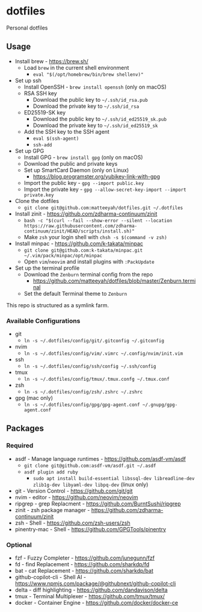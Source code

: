 # dotfiles

Personal dotfiles

## Usage

- Install brew - https://brew.sh/
  - Load `brew` in the current shell environment
    - `eval "$(/opt/homebrew/bin/brew shellenv)"`
- Set up ssh
  - Install OpenSSH - `brew install openssh` (only on macOS)
  - RSA SSH key
    - Download the public key to `~/.ssh/id_rsa.pub`
    - Download the private key to `~/.ssh/id_rsa`
  - ED25519-SK key
    - Download the public key to `~/.ssh/id_ed25519_sk.pub`
    - Download the private key to `~/.ssh/id_ed25519_sk`
  - Add the SSH key to the SSH agent
    - `eval $(ssh-agent)`
    - `ssh-add`
- Set up GPG
  - Install GPG - `brew install gpg` (only on macOS)
  - Download the public and private keys
  - Set up SmartCard Daemon (only on Linux)
    - https://blog.programster.org/yubikey-link-with-gpg
  - Import the public key - `gpg --import public.key`
  - Import the private key - `gpg --allow-secret-key-import --import private.key`
- Clone the dotfiles
  - `git clone git@github.com:matteeyah/dotfiles.git ~/.dotfiles`
- Install zinit - https://github.com/zdharma-continuum/zinit
  - `bash -c "$(curl --fail --show-error --silent --location https://raw.githubusercontent.com/zdharma-continuum/zinit/HEAD/scripts/install.sh)"`
  - Make `zsh` your login shell with `chsh -s $(command -v zsh)`
- Install minpac - https://github.com/k-takata/minpac
  - `git clone git@github.com:k-takata/minpac.git ~/.vim/pack/minpac/opt/minpac`
  - Open `vim`/`neovim` and install plugins with `:PackUpdate`
- Set up the terminal profile
  - Download the `Zenburn` terminal config from the repo
    - https://github.com/matteeyah/dotfiles/blob/master/Zenburn.terminal
  - Set the default Terminal theme to `Zenburn`

This repo is structured as a symlink farm.

### Available Configurations

* git
  - `ln -s ~/.dotfiles/config/git/.gitconfig ~/.gitconfig`
* nvim
  - `ln -s ~/.dotfiles/config/vim/.vimrc ~/.config/nvim/init.vim`
* ssh
  - `ln -s ~/.dotfiles/config/ssh/config ~/.ssh/config`
* tmux
  - `ln -s ~/.dotfiles/config/tmux/.tmux.confg ~/.tmux.conf`
* zsh
  - `ln -s ~/.dotfiles/config/zsh/.zshrc ~/.zshrc`
* gpg (mac only)
  - `ln -s ~/.dotfiles/config/gpg/gpg-agent.conf ~/.gnupg/gpg-agent.conf`

## Packages

### Required

* asdf - Manage language runtimes - https://github.com/asdf-vm/asdf
  - `git clone git@github.com:asdf-vm/asdf.git ~/.asdf`
  - `asdf plugin add ruby`
      - `sudo apt install build-essential libssql-dev libreadline-dev zlib1g-dev libyaml-dev libpq-dev` (linux only)
* git - Version Control - https://github.com/git/git
* nvim - editor - https://github.com/neovim/neovim
* ripgrep - grep Replacment - https://github.com/BurntSushi/ripgrep
* zinit - zsh package manager - https://github.com/zdharma-continuum/zinit
* zsh - Shell - https://github.com/zsh-users/zsh
* pinentry-mac - Shell - https://github.com/GPGTools/pinentry

### Optional

* fzf - Fuzzy Completer - https://github.com/junegunn/fzf
* fd - find Replacement - https://github.com/sharkdp/fd
* bat - cat Replacement - https://github.com/sharkdp/bat
* github-copilot-cli - Shell AI - https://www.npmjs.com/package/@githubnext/github-copilot-cli
* delta - diff highlighting - https://github.com/dandavison/delta
* tmux - Terminal Multiplexer - https://github.com/tmux/tmux/
* docker - Container Engine - https://github.com/docker/docker-ce
